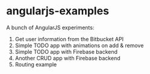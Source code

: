 angularjs-examples
==================

A bunch of AngularJS experiments:

1. Get user information from the Bitbucket API
2. Simple TODO app with animations on add & remove
3. Simple TODO app with Firebase backend
4. Another CRUD app with Firebase backend
5. Routing example
